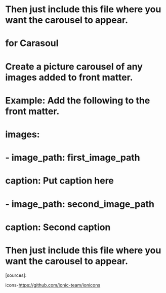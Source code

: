 # Then just include this file where you want the carousel to appear.

# for Carasoul

# Create a picture carousel of any images added to front matter.
# Example: Add the following to the front matter.
# images:
#   - image_path: first_image_path
#     caption: Put caption here
#   - image_path: second_image_path
#     caption: Second caption
# Then just include this file where you want the carousel to appear.

[sources]:

icons-https://github.com/ionic-team/ionicons

 [jekyll-docs]: https://jekyllrb.com/docs/home
